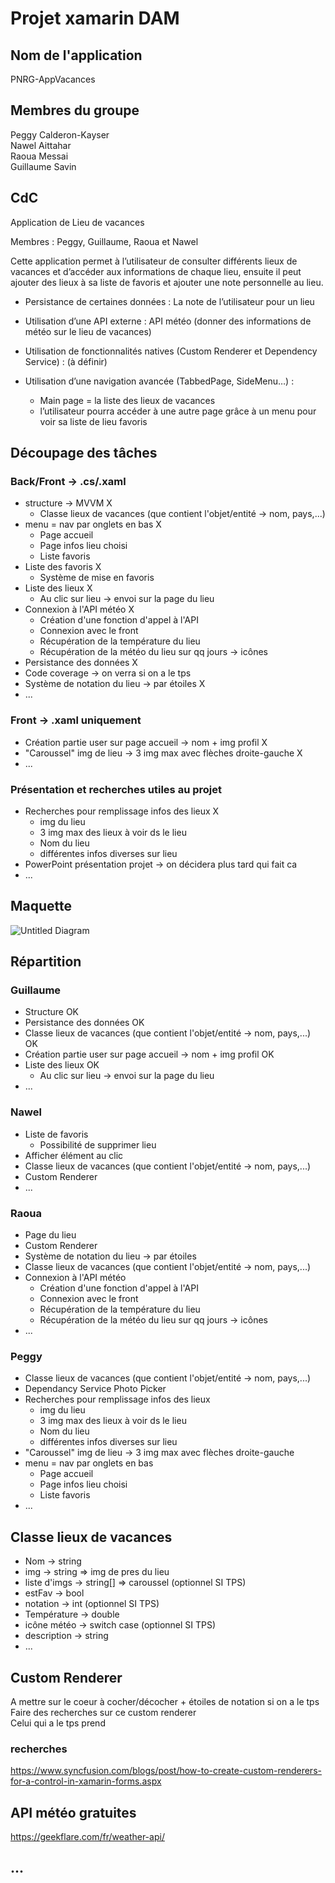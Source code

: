 # Projet xamarin DAM

## Nom de l'application

PNRG-AppVacances 

## Membres du groupe

Peggy Calderon-Kayser  
Nawel Aittahar  
Raoua Messai  
Guillaume Savin

## CdC

Application de Lieu de vacances  

Membres : Peggy, Guillaume, Raoua et Nawel  

Cette application permet à l’utilisateur de consulter différents lieux de vacances et d’accéder aux informations de chaque lieu, ensuite il peut ajouter des lieux à sa liste de favoris et ajouter une note personnelle au lieu.  

* Persistance de certaines données : La note de l’utilisateur pour un lieu  

* Utilisation d’une API externe : API météo (donner des informations de météo sur le lieu de vacances)  

* Utilisation de fonctionnalités natives (Custom Renderer et Dependency Service) : (à définir)  

* Utilisation d’une navigation avancée (TabbedPage, SideMenu…) :  
    * Main page = la liste des lieux de vacances  
    * l’utilisateur pourra accéder à une autre page grâce à un menu pour voir sa liste de lieu favoris  

## Découpage des tâches

### Back/Front -> .cs/.xaml

* structure -> MVVM   X
   * Classe lieux de vacances (que contient l'objet/entité -> nom, pays,...)
* menu = nav par onglets en bas  X
   * Page accueil
   * Page infos lieu choisi
   * Liste favoris
* Liste des favoris  X
   * Système de mise en favoris
* Liste des lieux  X
   * Au clic sur lieu -> envoi sur la page du lieu
* Connexion à l'API météo  X
   * Création d'une fonction d'appel à l'API
   * Connexion avec le front
   * Récupération de la température du lieu
   * Récupération de la météo du lieu sur qq jours -> icônes
* Persistance des données  X
* Code coverage -> on verra si on a le tps
* Système de notation du lieu -> par étoiles  X
* ...

### Front -> .xaml uniquement

* Création partie user sur page accueil -> nom + img profil  X
* "Caroussel" img de lieu -> 3 img max avec flèches droite-gauche  X
* ...

### Présentation et recherches utiles au projet

* Recherches pour remplissage infos des lieux  X
   * img du lieu
   * 3 img max des lieux à voir ds le lieu
   * Nom du lieu
   * différentes infos diverses sur lieu 
* PowerPoint présentation projet -> on décidera plus tard qui fait ca
* ...


## Maquette

![Untitled Diagram](https://user-images.githubusercontent.com/50577515/113722394-ab963f00-96f0-11eb-8446-5ce20369ed5d.png)

## Répartition

### Guillaume
* Structure OK
* Persistance des données OK
* Classe lieux de vacances (que contient l'objet/entité -> nom, pays,...) OK
* Création partie user sur page accueil -> nom + img profil OK
*  Liste des lieux OK
   * Au clic sur lieu -> envoi sur la page du lieu
* ...

### Nawel
* Liste de favoris
   * Possibilité de supprimer lieu
* Afficher élément au clic
* Classe lieux de vacances (que contient l'objet/entité -> nom, pays,...)
* Custom Renderer
* ...

### Raoua
* Page du lieu
* Custom Renderer
* Système de notation du lieu -> par étoiles
* Classe lieux de vacances (que contient l'objet/entité -> nom, pays,...)
* Connexion à l'API météo
   * Création d'une fonction d'appel à l'API
   * Connexion avec le front
   * Récupération de la température du lieu
   * Récupération de la météo du lieu sur qq jours -> icônes
* ...

### Peggy
* Classe lieux de vacances (que contient l'objet/entité -> nom, pays,...)
* Dependancy Service Photo Picker
* Recherches pour remplissage infos des lieux
   * img du lieu
   * 3 img max des lieux à voir ds le lieu
   * Nom du lieu
   * différentes infos diverses sur lieu 
* "Caroussel" img de lieu -> 3 img max avec flèches droite-gauche
* menu = nav par onglets en bas
   * Page accueil
   * Page infos lieu choisi
   * Liste favoris
* ...

## Classe lieux de vacances

* Nom -> string
* img -> string => img de pres du lieu
* liste d'imgs -> string[] => caroussel (optionnel SI TPS)
* estFav -> bool
* notation -> int (optionnel SI TPS)
* Température -> double
* icône météo -> switch case (optionnel SI TPS)
* description -> string
* ...

## Custom Renderer

A mettre sur le coeur à cocher/décocher + étoiles de notation si on a le tps  
Faire des recherches sur ce custom renderer  
Celui qui a le tps prend

### recherches

https://www.syncfusion.com/blogs/post/how-to-create-custom-renderers-for-a-control-in-xamarin-forms.aspx

## API météo gratuites

https://geekflare.com/fr/weather-api/

## ...

